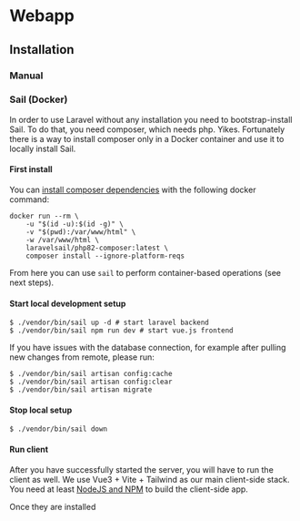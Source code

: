 # Webapp

## Installation

### Manual

### Sail (Docker)

In order to use Laravel without any installation you need to bootstrap-install Sail.
To do that, you need composer, which needs php. Yikes.
Fortunately there is a way to install composer only in a Docker container and use it
to locally install Sail.

#### First install

You can [install composer dependencies](https://laravel.com/docs/10.x/sail#installing-composer-dependencies-for-existing-projects)
with the following docker command:

```shell
docker run --rm \
    -u "$(id -u):$(id -g)" \
    -v "$(pwd):/var/www/html" \
    -w /var/www/html \
    laravelsail/php82-composer:latest \
    composer install --ignore-platform-reqs
```

From here you can use `sail` to perform container-based operations (see next steps).

#### Start local development setup

```shell
$ ./vendor/bin/sail up -d # start laravel backend
$ ./vendor/bin/sail npm run dev # start vue.js frontend
```

If you have issues with the database connection, for example after pulling new changes from remote, please run:

```shell
$ ./vendor/bin/sail artisan config:cache
$ ./vendor/bin/sail artisan config:clear
$ ./vendor/bin/sail artisan migrate
```

#### Stop local setup

```shell
$ ./vendor/bin/sail down
```

#### Run client

After you have successfully started the server, you will have to run the client as well.
We use Vue3 + Vite + Tailwind as our main client-side stack. 
You need at least [NodeJS and NPM](https://nodejs.org/en) to build the client-side app.

Once they are installed
